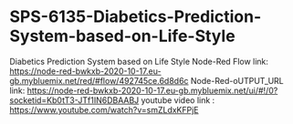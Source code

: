 # SPS-6135-Diabetics-Prediction-System-based-on-Life-Style
Diabetics Prediction System based on Life Style
Node-Red Flow link:  https://node-red-bwkxb-2020-10-17.eu-gb.mybluemix.net/red/#flow/492745ce.6d8d6c
Node-Red-oUTPUT_URL link: https://node-red-bwkxb-2020-10-17.eu-gb.mybluemix.net/ui/#!/0?socketid=Kb0tT3-JTf1IN6DBAABJ
youtube video link : https://www.youtube.com/watch?v=smZLdxKFPjE
